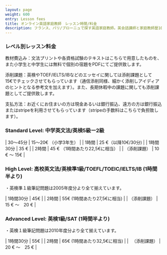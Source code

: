 ```yaml
---
layout: page
weight: 600
entry: Lesson fees
title: オンライン英語家庭教師　レッスン時間/料金
description: フランス、パリ/ブローニュで探す英語家庭教師。英会話講師と家庭教師歴10年以上。英検1級、仏検1級、国家英語通訳ガイド資格など保持。各生徒さんのレベルに合わせて丁寧に英語を教えます。
---
```


### レベル別レッスン料金

教材費込み：文法プリントや各資格試験のテキストはこちらで用意したものを、また小学生と中学生には無料で個別の宿題をPDFにてご提供致します。

添削課題：英検やTOEF/IELTS/IBなどのエッセイに関しては添削課題として15€でチェックさせてもらっています（通信添削同様、細かく添削しアイディアのヒントとなる参考文を加えます）。また、長期休暇中の課題に関しても添削課題としてご提供致します。

支払方法：お近くにお住まいの方は現金あるいは銀行振込、遠方の方は銀行振込またはstripeを利用させてもらっています（stripeの手数料はこちらで負担致します）。

### Standard Level: 中学英文法/英検5級ー2級 

|   30〜45分 |   15〜20€ （小学3年生）    |
|   1時間    |    25 €（以降10€/30分)  |
|   1時間30分  |   35 €    |
|   2時間     |   45 € （1時間あたり22,5€に相当） |
|  （添削課題）  |   10 € 〜 15€   |

### High Level: 高校英文法/英検準1級/TOEFL/TOEIC/IELTS/IB   (1時間半より)

・英検準１級筆記問題は2005年度分より全て揃えています。

|   1時間30分  |   45€ | 
|   2時間     |   55€ (1時間あたり27,5€に相当)  |
|   （添削課題）   |    15 € 〜　20 €  |

### Advanced Level: 英検1級/SAT  (1時間半より)

・英検１級筆記問題は2010年度分より全て揃えています。

|   1時間30分  |   55€ | 
|   2時間     |   65€ (1時間あたり32,5€に相当) |
|  　（添削課題）   |   20  € 〜　25 € |
